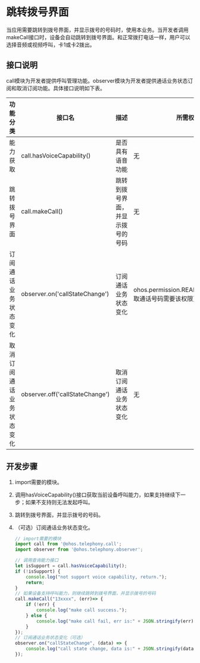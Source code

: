 # 跳转拨号界面

当应用需要跳转到拨号界面，并显示拨号的号码时，使用本业务。当开发者调用makeCall接口时，设备会自动跳转到拨号界面。和正常拨打电话一样，用户可以选择音频或视频呼叫，卡1或卡2拨出。


## 接口说明

call模块为开发者提供呼叫管理功能。observer模块为开发者提供通话业务状态订阅和取消订阅功能。具体接口说明如下表。

| 功能分类 | 接口名 | 描述 | 所需权限 |
| -------- | -------- | -------- | -------- |
| 能力获取 | call.hasVoiceCapability() | 是否具有语音功能 | 无 |
| 跳转拨号界面 | call.makeCall() | 跳转到拨号界面，并显示拨号的号码 | 无 |
| 订阅通话业务状态变化 | observer.on('callStateChange') | 订阅通话业务状态变化 | ohos.permission.READ_CALL_LOG&nbsp;（获取通话号码需要该权限） |
| 取消订阅通话业务状态变化 | observer.off('callStateChange') | 取消订阅通话业务状态变化 | 无 |


## 开发步骤

1. import需要的模块。

2. 调用hasVoiceCapability()接口获取当前设备呼叫能力，如果支持继续下一步；如果不支持则无法发起呼叫。

3. 跳转到拨号界面，并显示拨号的号码。

4. （可选）订阅通话业务状态变化。
   
   ```js
   // import需要的模块
   import call from '@ohos.telephony.call';
   import observer from '@ohos.telephony.observer';
   
   // 调用查询能力接口
   let isSupport = call.hasVoiceCapability();
   if (!isSupport) {
       console.log("not support voice capability, return.");
       return;
   }
   // 如果设备支持呼叫能力，则继续跳转到拨号界面，并显示拨号的号码
   call.makeCall("13xxxx", (err)=> {
       if (!err) {
           console.log("make call success.");
       } else {
           console.log("make call fail, err is:" + JSON.stringify(err));
       }
   });
   // 订阅通话业务状态变化（可选）
   observer.on("callStateChange", (data) => {
       console.log("call state change, data is:" + JSON.stringify(data));
   });
   ```
